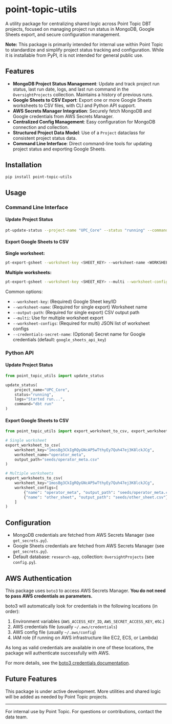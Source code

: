 # point-topic-utils

A utility package for centralizing shared logic across Point Topic DBT projects, focused on managing project run status in MongoDB, Google Sheets export, and secure configuration management.

**Note:** This package is primarily intended for internal use within Point Topic to standardize and simplify project status tracking and configuration. While it is installable from PyPI, it is not intended for general public use.

## Features

- **MongoDB Project Status Management**: Update and track project run status, last run date, logs, and last run command in the `OversightProjects` collection. Maintains a history of previous runs.
- **Google Sheets to CSV Export**: Export one or more Google Sheets worksheets to CSV files, with CLI and Python API support.
- **AWS Secrets Manager Integration**: Securely fetch MongoDB and Google credentials from AWS Secrets Manager.
- **Centralized Config Management**: Easy configuration for MongoDB connection and collection.
- **Structured Project Data Model**: Use of a `Project` dataclass for consistent project status data.
- **Command Line Interface**: Direct command-line tools for updating project status and exporting Google Sheets.

## Installation

```bash
pip install point-topic-utils
```

## Usage

### Command Line Interface

#### Update Project Status

```bash
pt-update-status --project-name "UPC_Core" --status "running" --command "dbt run"
```

#### Export Google Sheets to CSV

**Single worksheet:**

```bash
pt-export-gsheet --worksheet-key <SHEET_KEY> --worksheet-name <WORKSHEET_NAME> --output-path <CSV_PATH>
```

**Multiple worksheets:**

```bash
pt-export-gsheet --worksheet-key <SHEET_KEY> --multi --worksheet-configs '[{"name": "Sheet1", "output_path": "out1.csv"}, {"name": "Sheet2", "output_path": "out2.csv"}]'
```

Common options:

- `--worksheet-key`: (Required) Google Sheet key/ID
- `--worksheet-name`: (Required for single export) Worksheet name
- `--output-path`: (Required for single export) CSV output path
- `--multi`: Use for multiple worksheet export
- `--worksheet-configs`: (Required for multi) JSON list of worksheet configs
- `--credentials-secret-name`: (Optional) Secret name for Google credentials (default: `google_sheets_api_key`)

### Python API

#### Update Project Status

```python
from point_topic_utils import update_status

update_status(
    project_name="UPC_Core",
    status="running",
    logs="Started run...",
    command="dbt run"
)
```

#### Export Google Sheets to CSV

```python
from point_topic_utils import export_worksheet_to_csv, export_worksheets_to_csv

# Single worksheet
export_worksheet_to_csv(
    worksheet_key="1mosBg3CkIgRQyGNcAP5wTthyEy7Quh47ej3K8lckJCg",
    worksheet_name="operator_meta",
    output_path="seeds/operator_meta.csv"
)

# Multiple worksheets
export_worksheets_to_csv(
    worksheet_key="1mosBg3CkIgRQyGNcAP5wTthyEy7Quh47ej3K8lckJCg",
    worksheet_configs=[
        {"name": "operator_meta", "output_path": "seeds/operator_meta.csv"},
        {"name": "other_sheet", "output_path": "seeds/other_sheet.csv"}
    ]
)
```

## Configuration

- MongoDB credentials are fetched from AWS Secrets Manager (see `get_secrets.py`).
- Google Sheets credentials are fetched from AWS Secrets Manager (see `get_secrets.py`).
- Default database: `research-app`, collection: `OversightProjects` (see `config.py`).

## AWS Authentication

This package uses `boto3` to access AWS Secrets Manager. **You do not need to pass AWS credentials as parameters.**

boto3 will automatically look for credentials in the following locations (in order):

1. Environment variables (`AWS_ACCESS_KEY_ID`, `AWS_SECRET_ACCESS_KEY`, etc.)
2. AWS credentials file (usually `~/.aws/credentials`)
3. AWS config file (usually `~/.aws/config`)
4. IAM role (if running on AWS infrastructure like EC2, ECS, or Lambda)

As long as valid credentials are available in one of these locations, the package will authenticate successfully with AWS.

For more details, see the [boto3 credentials documentation](https://boto3.amazonaws.com/v1/documentation/api/latest/guide/credentials.html).

## Future Features

This package is under active development. More utilities and shared logic will be added as needed by Point Topic projects.

---

For internal use by Point Topic. For questions or contributions, contact the data team.
